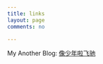 ```yaml
---
title: links
layout: page
comments: no

---
```


My Another Blog: [像少年啦飞驰](http://www.cnblogs.com/flyoung2008/)

